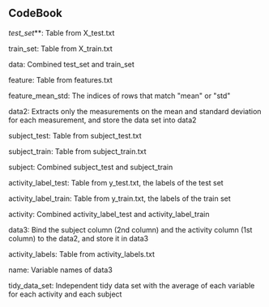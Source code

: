 ## CodeBook
_test_set_**: Table from X_test.txt 
<p> train_set: Table from X_train.txt </p>
<p> data: Combined test_set and train_set </p>
<p> feature: Table from features.txt </p>
<p> feature_mean_std: The indices of rows that match "mean" or "std" </p>
<p> data2: Extracts only the measurements on the mean and standard deviation for each measurement, and store the data set into data2 </p>
<p> subject_test: Table from subject_test.txt </p>
<p> subject_train: Table from subject_train.txt </p>
<p> subject: Combined subject_test and subject_train </p>
<p> activity_label_test: Table from y_test.txt, the labels of the test set </p>
<p> activity_label_train: Table from y_train.txt, the labels of the train set </p>
<p> activity: Combined activity_label_test and activity_label_train </p>
<p> data3: Bind the subject column (2nd column) and the activity column (1st column) to the data2, and store it in data3 </p>
<p> activity_labels: Table from activity_labels.txt </p>
<p> name: Variable names of data3 </p>
<p> tidy_data_set: Independent tidy data set with the average of each variable for each activity and each subject </p>
